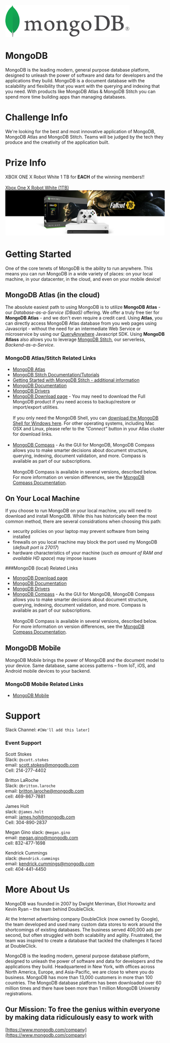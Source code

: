 <!-- Optional: Your company logo, modify height as needed, remove if not wanted -->
<!-- If your logo file ends in jpg or jpeg, update the link below accordingly -->
<img src="./logo.png" height="100"/>   

# MongoDB
<!-- What does your company do? What makes you interesting? Why should a team use your tech? Enter text below: -->
MongoDB is the leading modern, general purpose database platform, designed to unleash the power of software and data for developers and the applications they build. MongoDB is a document database with the scalability and flexibility that you want with the querying and indexing that you need. With products like MongoDB Atlas & MongoDB Stitch you can spend more time building apps than managing databases. 
# Challenge Info
<!-- What are you looking for? How will teams be judged? Enter text below:  -->
We're looking for the best and most innovative application of MongoDB, MongoDB Atlas and MongoDB Stitch. Teams will be judged by the tech they produce and the creativity of the application built. 

# Prize Info
<!-- What is your sponsor prize? Is it one for each member? Enter text below: -->
XBOX ONE X Robot White 1 TB for **EACH** of the winning members!!<br/> <br/>
[Xbox One X Robot White (1TB)](https://www.xbox.com/en-us/xbox-one/consoles/xbox-one-x/fallout-76-1tb-se)
![](./xbox-image.jpg?s=200)

# Getting Started
<!-- How do teams use your tech? Do you have links to resources? Are there directories here that include sample projects? Enter text below: -->
One of the core tenets of MongoDB is the ability to run anywhere.  This means you can run MongoDB in a wide variety of places: on your local machine, in your datacenter, in the cloud, and even on your mobile device!

## MongoDB Atlas (in the cloud)
The absolute easiest path to using MongoDB is to utilize **MongoDB Atlas** - our *Database-as-a-Service (DBaaS)* offering. We offer a truly free tier for **MongoDB Atlas** - and we don't even require a credit card.  Using **Atlas**, you can directly access MongoDB Atlas database from you web pages using Javascript - without the need for an intermediate Web Service or microservice by using our [QueryAnywhere](https://docs.mongodb.com/stitch/getting-started/configure-rules-based-access-to-mongodb/) Javascript SDK.  Using **MongoDB Atlass** also allows you to leverage [MongoDB Stitch](https://docs.mongodb.com/stitch/), our serverless, *Backend-as-a-Service*.

### MongoDB Atlas/Stitch Related Links
* [MongoDB Atlas](https://www.mongodb.com/cloud)
* [MongoDB Stitch Documentation/Tutorials](https://docs.mongodb.com/stitch/)
* [Getting Started with MongoDB Stitch - additional information](./stitch)
* [MongoDB Documentation](https://docs.mongodb.com/)
* [MongoDB Drivers](https://docs.mongodb.com/ecosystem/drivers/)
* [MongoDB Download page](https://www.mongodb.com/download-center/enterprise) - You may need to download the Full MongoDB product if you need access to backup/restore or import/export utilities.<br/><br/>If you only need the MongoDB Shell, you can [download the MongoDB Shell for Windows here](https://downloads.mongodb.org/win32/mongodb-shell-win32-x86_64-2008plus-ssl-4.0.8.zip).  For other operating systems, including Mac OSX and Linux, please refer to the *"Connect"* button in your Atlas cluster for download links. <br/><br/>
* [MongoDB Compass](https://www.mongodb.com/download-center/compass) - As the GUI for MongoDB, MongoDB Compass allows you to make smarter decisions about document structure, querying, indexing, document validation, and more. Compass is available as part of our subscriptions.<BR/><BR/>
MongoDB Compass is available in several versions, described below. For more information on version differences, see the [MongoDB Compass Documentation](https://docs.mongodb.com/compass/master/?_ga=2.167270397.237828379.1553986479-2088661027.1537206000).



## On Your Local Machine
If you choose to run MongoDB on your local machine, you will need to download and install MongoDB.  While this has historically been the most common method, there are several considrations when choosing this path:
* security policies on your laptop may prevent software from being installed
* firewalls on you local machine may block the port used my MongoDB (*default port is 27017*)
* hardware characteristics of your machine (*such as amount of RAM and available HD space*) may impose issues

###MongoDB (local) Related Links
* [MongoDB Download page](https://www.mongodb.com/download-center/enterprise)
* [MongoDB Documentation](https://docs.mongodb.com/)
* [MongoDB Drivers](https://docs.mongodb.com/ecosystem/drivers/)
* [MongoDB Compass](https://www.mongodb.com/download-center/compass) - As the GUI for MongoDB, MongoDB Compass allows you to make smarter decisions about document structure, querying, indexing, document validation, and more. Compass is available as part of our subscriptions.<BR/><BR/>
MongoDB Compass is available in several versions, described below. For more information on version differences, see the [MongoDB Compass Documentation](https://docs.mongodb.com/compass/master/?_ga=2.167270397.237828379.1553986479-2088661027.1537206000).



## MongoDB Mobile
MongoDB Mobile brings the power of MongoDB and the document model to your device. Same database, same access patterns – from IoT, iOS, and Android mobile devices to your backend.

### MongoDB Mobile Related Links
* [MongoDB Mobile](https://www.mongodb.com/products/mobile)


# Support
Slack Channel: `#[We'll add this later]`
<!-- Other than asking for help from your team in our Slack workspace, how else can devs get help? Enter text below: -->

### Event Support
<!-- Add every member of your team here, provide as much detail as possible and use the format below -->
<!-- Leave each </br> where it is, they are used to make the formatting here nice! -->
Scott Stokes <br/>
Slack: `@scott.stokes`<br/>
email: scott.stokes@mongodb.com <br/>
Cell: 214-277-4402<br/>

Britton LaRoche<br/>
Slack: `@britton.laroche`<br/>
email: britton.laroche@mongodb.com<br/>
cell: 469-867-7881<br/> 

James Holt<br/>
slack: `@james.holt`<br/>
email: james.holt@mongodb.com<br/>
Cell: 304-890-2837<br/>

Megan Gino
slack: `@megan.gino`<br/>
email: megan.gino@mongodb.com<br/>
cell: 832-477-1698<br/>

Kendrick Cummings<br/>
slack: `@kendrick.cummings` <br/>
email: kendrick.cummings@mongodb.com<br/>
cell: 404-441-4450<br/>

# More About Us
<!-- Optional: Anything else you want to say! Enter text below: -->
MongoDB was founded in 2007 by Dwight Merriman, Eliot Horowitz and Kevin Ryan – the team behind DoubleClick.

At the Internet advertising company DoubleClick (now owned by Google), the team developed and used many custom data stores to work around the shortcomings of existing databases. The business served 400,000 ads per second, but often struggled with both scalability and agility. Frustrated, the team was inspired to create a database that tackled the challenges it faced at DoubleClick.

MongoDB is the leading modern, general purpose database platform, designed to unleash the power of software and data for developers and the applications they build. Headquartered in New York, with offices across North America, Europe, and Asia-Pacific, we are close to where you do business. MongoDB has more than 13,000 customers in more than 100 countries. The MongoDB database platform has been downloaded over 60 million times and there have been more than 1 million MongoDB University registrations.

## Our Mission: To free the genius within everyone by making data ridiculously easy to work with

[https://www.mongodb.com/company](https://www.mongodb.com/company)